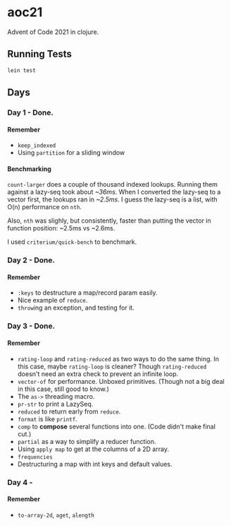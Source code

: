 # aoc21

Advent of Code 2021 in clojure.

## Running Tests

```bash
lein test
```

## Days

### Day 1 - Done. 

#### Remember

* `keep_indexed`
* Using `partition` for a sliding window

#### Benchmarking

`count-larger` does a couple of thousand indexed lookups. Running them against a lazy-seq took about *~36ms*. When I converted the lazy-seq to a vector first, the lookups ran in *~2.5ms*. I guess the lazy-seq is a list, with O(n) performance on `nth`.

Also, `nth` was slighly, but consistently, faster than putting the vector in function position: ~2.5ms vs ~2.6ms.

I used `criterium/quick-bench` to benchmark.

### Day 2 - Done.

#### Remember

* `:keys` to destructure a map/record param easily.
* Nice example of `reduce`.
* `throw`ing an exception, and testing for it.

### Day 3 - Done.

#### Remember

* `rating-loop` and `rating-reduced` as two ways to do the same thing. In this case, maybe `rating-loop` is cleaner? Though `rating-reduced` doesn't need an extra check to prevent an infinite loop.
* `vector-of` for performance. Unboxed primitives. (Though not a big deal in this case, still good to know.)
* The `as->` threading macro.
* `pr-str` to print a LazySeq.
* `reduced` to return early from `reduce`.
* `format` is like `printf`.
* `comp` to **compose** several functions into one. (Code didn't make final cut.)
* `partial` as a way to simplify a reducer function.
* Using `apply map` to get at the columns of a 2D array.
* `frequencies`
* Destructuring a map with int keys and default values.

### Day 4 - 

#### Remember

* `to-array-2d`, `aget`, `alength`